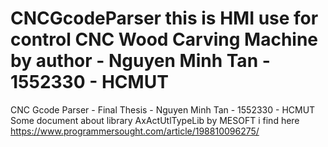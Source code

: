 # CNCGcodeParser this is HMI use for control CNC Wood Carving Machine by author - Nguyen Minh Tan - 1552330 - HCMUT 
CNC Gcode Parser - Final Thesis - Nguyen Minh Tan - 1552330 - HCMUT
Some document about library AxActUtlTypeLib by MESOFT i find here https://www.programmersought.com/article/198810096275/
